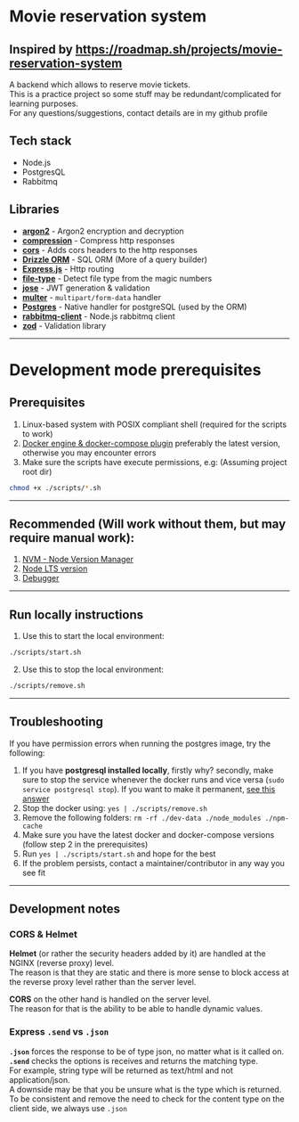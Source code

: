 # Movie reservation system

## Inspired by https://roadmap.sh/projects/movie-reservation-system

A backend which allows to reserve movie tickets.  
This is a practice project so some stuff may be redundant/complicated for learning purposes.  
For any questions/suggestions, contact details are in my github profile

## Tech stack

- Node.js
- PostgresQL
- Rabbitmq

## Libraries

- **[argon2](<(https://github.com/ranisalt/node-argon2)>)** - Argon2 encryption and decryption
- **[compression](<(https://github.com/expressjs/express)>)** - Compress http responses
- **[cors](<(https://github.com/expressjs/express)>)** - Adds cors headers to the http responses
- **[Drizzle ORM](<(https://github.com/drizzle-team/drizzle-orm)>)** - SQL ORM (More of a query builder)
- **[Express.js](<(https://github.com/expressjs/express)>)** - Http routing
- **[file-type](<(https://github.com/expressjs/express)>)** - Detect file type from the magic numbers
- **[jose](<(https://github.com/panva/jose)>)** - JWT generation & validation
- **[multer](<(https://github.com/expressjs/multer)>)** - `multipart/form-data` handler
- **[Postgres](<(https://github.com/porsager/postgres)>)** - Native handler for postgreSQL (used by the ORM)
- **[rabbitmq-client](<(https://github.com/expressjs/express)>)** - Node.js rabbitmq client
- **[zod](<(https://github.com/colinhacks/zod)>)** - Validation library

---

# Development mode prerequisites

## Prerequisites

1. Linux-based system with POSIX compliant shell (required for the scripts to work)
2. [Docker engine & docker-compose plugin](https://github.com/AdamAkiva/tutorials/blob/main/tools/docker/docker.md)
   preferably the latest version, otherwise you may encounter errors
3. Make sure the scripts have execute permissions, e.g: (Assuming project root dir)

```bash
chmod +x ./scripts/*.sh
```

---

## Recommended (Will work without them, but may require manual work):

1. [NVM - Node Version Manager](https://github.com/nvm-sh/nvm#installing-and-updating)
2. [Node LTS version](https://github.com/nvm-sh/nvm#long-term-support)
3. [Debugger](https://github.com/AdamAkiva/tutorials/blob/main/web/node/debugger/typescript/README.md)

---

## Run locally instructions

1. Use this to start the local environment:

```bash
./scripts/start.sh
```

2. Use this to stop the local environment:

```bash
./scripts/remove.sh
```

---

## Troubleshooting

If you have permission errors when running the postgres image, try the following:

1. If you have **postgresql installed locally**, firstly why? secondly, make
   sure to stop the service whenever the docker runs and vice versa
   (`sudo service postgresql stop`). If you want to make it permanent,
   [see this answer](https://askubuntu.com/a/19324)
2. Stop the docker using: `yes | ./scripts/remove.sh`
3. Remove the following folders: `rm -rf ./dev-data ./node_modules ./npm-cache`
4. Make sure you have the latest docker and docker-compose versions
   (follow step 2 in the prerequisites)
5. Run `yes | ./scripts/start.sh` and hope for the best
6. If the problem persists, contact a maintainer/contributor in any way you see fit

---

## Development notes

### CORS & Helmet

**Helmet** (or rather the security headers added by it) are handled at the NGINX
(reverse proxy) level.  
The reason is that they are static and there is more sense to block access
at the reverse proxy level rather than the server level.

**CORS** on the other hand is handled on the server level.  
The reason for that is the ability to be able to handle dynamic values.

### Express `.send` vs `.json`

**`.json`** forces the response to be of type json, no matter what is it called on.  
**`.send`** checks the options is receives and returns the matching type.  
For example, string type will be returned as text/html and not application/json.  
A downside may be that you be unsure what is the type which is returned.  
To be consistent and remove the need to check for the content type on the client
side, we always use `.json`
